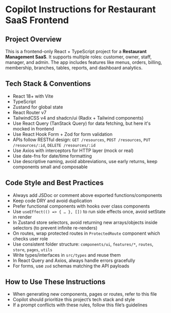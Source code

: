 # Copilot Instructions for Restaurant SaaS Frontend

## Project Overview
This is a frontend-only React + TypeScript project for a **Restaurant Management SaaS**. It supports multiple roles: customer, owner, staff, manager, and admin. The app includes features like menus, orders, billing, membership, branches, tables, reports, and dashboard analytics.

## Tech Stack & Conventions
- React 18+ with Vite  
- TypeScript  
- Zustand for global state  
- React Router v7  
- TailwindCSS v4 and shadcn/ui (Radix + Tailwind components)  
- Use React Query (TanStack Query) for data fetching, but here it's mocked in frontend  
- Use React Hook Form + Zod for form validation  
- APIs follow RESTful design: `GET /resources`, `POST /resources`, `PUT /resources/:id`, `DELETE /resources/:id`  
- Use Axios with interceptors for HTTP layer (mock or real)  
- Use date-fns for date/time formatting  
- Use descriptive naming, avoid abbreviations, use early returns, keep components small and composable  

## Code Style and Best Practices
- Always add JSDoc or comment above exported functions/components  
- Keep code DRY and avoid duplication  
- Prefer functional components with hooks over class components  
- Use `useEffect(() => { … }, [])` to run side effects once, avoid setState in render  
- In Zustand store selectors, avoid returning new arrays/objects inside selectors (to prevent infinite re-renders)  
- On routes, wrap protected routes in `ProtectedRoute` component which checks user role  
- Use consistent folder structure: `components/ui`, `features/*`, `routes`, `store`, `pages`, `utils`  
- Write types/interfaces in `src/types` and reuse them  
- In React Query and Axios, always handle errors gracefully  
- For forms, use `zod` schemas matching the API payloads  

## How to Use These Instructions
- When generating new components, pages or routes, refer to this file  
- Copilot should prioritize this project’s tech stack and style  
- If a prompt conflicts with these rules, follow this file’s guidelines  
